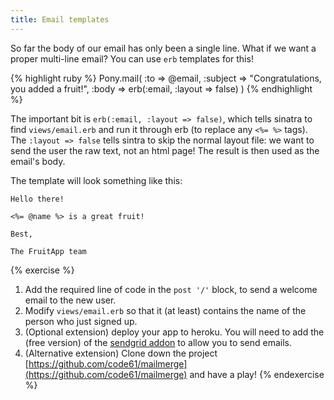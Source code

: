 ```yaml
---
title: Email templates
---
```


So far the body of our email has only been a single line. What if we want a proper multi-line email? You can use `erb` templates for this!

{% highlight ruby %}
  Pony.mail( :to => @email,
             :subject => "Congratulations, you added a fruit!",
             :body => erb(:email, :layout => false)   )
{% endhighlight %}

The important bit is `erb(:email, :layout => false)`, which tells sinatra to find `views/email.erb` and run it through erb (to replace any `<%= %>` tags). The `:layout => false` tells sintra to skip the normal layout file: we want to send the user the raw text, not an html page! The result is then used as the email's body.

The template will look something like this:

    Hello there!

    <%= @name %> is a great fruit!

    Best,

    The FruitApp team

{% exercise %}
1. Add the required line of code in the `post '/'` block, to send a welcome email to the new user.
2. Modify `views/email.erb` so that it (at least) contains the name of the person who just signed up.
2. (Optional extension) deploy your app to heroku. You will need to add the (free version) of the [sendgrid addon](https://addons.heroku.com/sendgrid) to allow you to send emails.
4. (Alternative extension) Clone down the project [https://github.com/code61/mailmerge](https://github.com/code61/mailmerge) and have a play!
{% endexercise %}